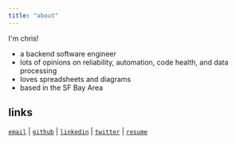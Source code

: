 ```yaml
---
title: "about"
---
```


I'm chris!

- a backend software engineer
- lots of opinions on reliability, automation, code health, and data processing
- loves spreadsheets and diagrams
- based in the SF Bay Area

## links

[`email`](mailto:chris.yx.lee@gmail.com) | [`github`](https://www.github.com/chrisyxlee) | [`linkedin`](https://www.linkedin.com/in/chrisyxlee) | [`twitter`](https://www.twitter.com/chrisyxlee) | [`resume`](/chrisyxlee_resume.pdf)
